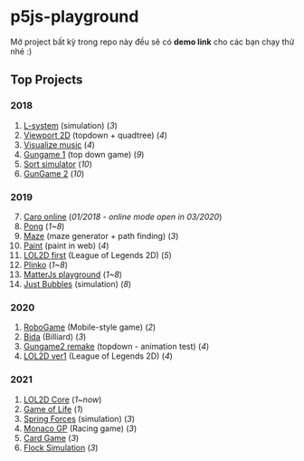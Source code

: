 # p5js-playground

Mở project bất kỳ trong repo này đều sẽ có **demo link** cho các bạn chạy thử nhé :)

## Top Projects

### 2018
1. [L-system](./2018/l-system/) (simulation) (*3*)
2. [Viewport 2D](./2018/viewport2d/) (topdown + quadtree) (*4*)
3. [Visualize music](./2018/visualyze-test) (*4*)
4. [Gungame 1](./2018/gungame1/) (top down game) (*9*)
5. [Sort simulator](./2018/sort-simulate/) (*10*)
6. [GunGame 2](https://github.com/HoangTran0410/GunGame2) (*10*)

### 2019
7. [Caro online](https://github.com/HoangTran0410/Caro-p5js) (*01/2018 - online mode open in 03/2020*)
1. [Pong](./2019/matter-js/) (*1~8*)
2. [Maze](./2019/maze/) (maze generator + path finding) (*3*)
3. [Paint](./2019/paint-p5/) (paint in web) (*4*)
4. [LOL2D first](https://github.com/LOL2D/LOL2D-ver2) (League of Legends 2D) (*5*)
4. [Plinko](./2019/matter-js/) (*1~8*)
5. [MatterJs playground](./2019/matter-js/) (*1~8*)
6. [Just Bubbles](./2019/just-bubbles/) (simulation) (*8*)

### 2020
1. [RoboGame](./2020/robogame/) (Mobile-style game) (*2*)
2. [Bida](./2020/bida/) (Billiard) (*3*)
3. [Gungame2 remake](./2020/gungame2-remake/) (topdown - animation test) (*4*)
4. [LOL2D ver1](https://github.com/LOL2D/LOL2D-ver1) (League of Legends 2D) (*4*)

### 2021
1. [LOL2D Core](https://github.com/LOL2D/LOL2D-Core) (*1~now*)
2. [Game of Life](./2021/game-of-life/) (*1*)
3. [Spring Forces](./2021/spring-forces/) (simulation) (*3*)
4. [Monaco GP](./2021/monaco-gp/) (Racing game) (*3*)
5. [Card Game](./2021/card-game/) (*3*)
6. [Flock Simulation](./2021/flock-simulation/) (*3*)